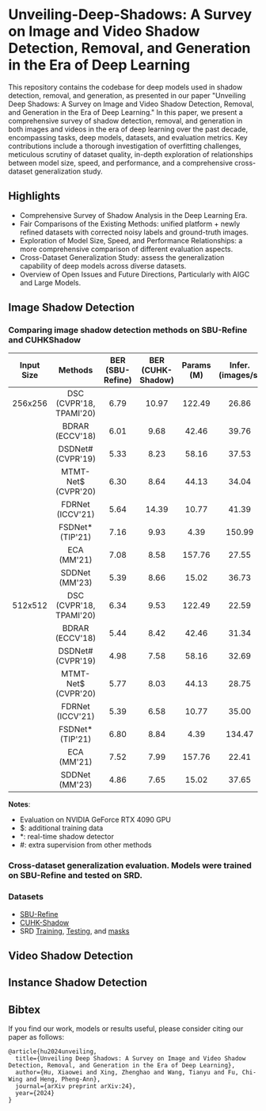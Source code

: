 # Unveiling-Deep-Shadows: A Survey on Image and Video Shadow Detection, Removal, and Generation in the Era of Deep Learning

This repository contains the codebase for deep models used in shadow detection, removal, and generation, as presented in our paper "Unveiling Deep Shadows: A Survey on Image and Video Shadow Detection, Removal, and Generation in the Era of Deep Learning." In this paper, we present a comprehensive survey of shadow detection, removal, and generation in both images and videos in the era of deep learning over the past decade, encompassing tasks, deep models, datasets, and evaluation metrics. Key contributions include a thorough investigation of overfitting challenges, meticulous scrutiny of dataset quality, in-depth exploration of relationships between model size, speed, and performance, and a comprehensive cross-dataset generalization study.

## Highlights
+ Comprehensive Survey of Shadow Analysis in the Deep Learning Era.
+ Fair Comparisons of the Existing Methods: unified platform + newly refined datasets with corrected noisy labels and ground-truth images.
+ Exploration of Model Size, Speed, and Performance Relationships: a more comprehensive comparison of different evaluation aspects.
+ Cross-Dataset Generalization Study: assess the generalization capability of deep models across diverse datasets.
+ Overview of Open Issues and Future Directions, Particularly with AIGC and Large Models.


## Image Shadow Detection

### Comparing image shadow detection methods on SBU-Refine and CUHKShadow

| Input Size | Methods                                   | BER (SBU-Refine) | BER (CUHK-Shadow) | Params (M) | Infer. (images/s) |
|:----------:|:-----------------------------------------:|:----------------:|:-----------------:|:----------:|:-----------------:|
| 256x256    | DSC (CVPR'18, TPAMI'20) | 6.79             | 10.97             | 122.49     | 26.86             |
|            | BDRAR (ECCV'18)         | 6.01             | 9.68              | 42.46      | 39.76             |
|            | DSDNet# (CVPR'19)      | 5.33             | 8.23              | 58.16      | 37.53             |
|            | MTMT-Net$ (CVPR'20)          | 6.30             | 8.64              | 44.13      | 34.04             |
|            | FDRNet (ICCV'21)           | 5.64             | 14.39             | 10.77      | 41.39             |
|            | FSDNet* (TIP'21)           | 7.16             | 9.93              | 4.39       | 150.99            |
|            | ECA (MM'21)                | 7.08             | 8.58              | 157.76     | 27.55             |
|            | SDDNet (MM'23)             | 5.39             | 8.66              | 15.02      | 36.73             |
| 512x512    | DSC (CVPR'18, TPAMI'20)   | 6.34             | 9.53              | 122.49     | 22.59             |
|            | BDRAR (ECCV'18)        | 5.44             | 8.42              | 42.46      | 31.34             |
|            | DSDNet# (CVPR'19)       | 4.98             | 7.58              | 58.16      | 32.69             |
|            | MTMT-Net$ (CVPR'20)            | 5.77             | 8.03              | 44.13      | 28.75             |
|            | FDRNet (ICCV'21)          | 5.39             | 6.58              | 10.77      | 35.00             |
|            | FSDNet* (TIP'21)           | 6.80             | 8.84              | 4.39       | 134.47            |
|            | ECA (MM'21)                 | 7.52             | 7.99              | 157.76     | 22.41             |
|            | SDDNet (MM'23)             | 4.86             | 7.65              | 15.02      | 37.65             |

**Notes**:
- Evaluation on NVIDIA GeForce RTX 4090 GPU
- $: additional training data
- *: real-time shadow detector
- #: extra supervision from other methods

### Cross-dataset generalization evaluation. Models were trained on SBU-Refine and tested on SRD.




### Datasets
- [SBU-Refine](https://github.com/hanyangclarence/SILT/releases/tag/refined_sbu)
- [CUHK-Shadow](https://github.com/xw-hu/CUHK-Shadow#cuhk-shadow-dateset)
- SRD [Training](https://drive.google.com/file/d/1W8vBRJYDG9imMgr9I2XaA13tlFIEHOjS/view?pli=1), [Testing](https://drive.google.com/file/d/1GTi4BmQ0SJ7diDMmf-b7x2VismmXtfTo/view), and [masks](https://yuhaoliu7456.github.io/projects/RRL-Net/index.html)

## Video Shadow Detection


## Instance Shadow Detection


## Bibtex
If you find our work, models or results useful, please consider citing our paper as follows:
```
@article{hu2024unveiling,
  title={Unveiling Deep Shadows: A Survey on Image and Video Shadow Detection, Removal, and Generation in the Era of Deep Learning},
  author={Hu, Xiaowei and Xing, Zhenghao and Wang, Tianyu and Fu, Chi-Wing and Heng, Pheng-Ann},
  journal={arXiv preprint arXiv:24},
  year={2024}
}
```
